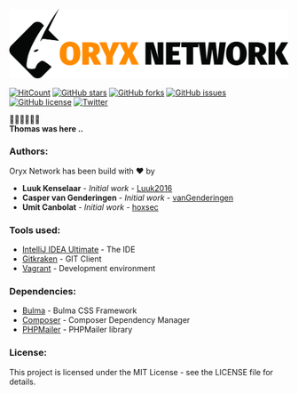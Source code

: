 ![logo](https://raw.githubusercontent.com/C0DE-BUST3RS/oryx-network/master/public/img/logos/oryx-logo-orange.jpg "Logo")

[![HitCount](http://hits.dwyl.io/C0DE-BUST3RS/oryx-network.svg)](http://hits.dwyl.io/C0DE-BUST3RS/oryx-network)
[![GitHub stars](https://img.shields.io/github/stars/C0DE-BUST3RS/oryx-network.svg)](https://github.com/C0DE-BUST3RS/oryx-network/stargazers)
[![GitHub forks](https://img.shields.io/github/forks/C0DE-BUST3RS/oryx-network.svg)](https://github.com/C0DE-BUST3RS/oryx-network/network)
[![GitHub issues](https://img.shields.io/github/issues/C0DE-BUST3RS/oryx-network.svg)](https://github.com/C0DE-BUST3RS/oryx-network/issues)
[![GitHub license](https://img.shields.io/github/license/C0DE-BUST3RS/oryx-network.svg)](https://github.com/C0DE-BUST3RS/oryx-network/blob/master/LICENSE)
[![Twitter](https://img.shields.io/twitter/url/https/github.com/C0DE-BUST3RS/oryx-network.svg?style=social)](https://twitter.com/intent/tweet?text=Wow:&url=https%3A%2F%2Fgithub.com%2FC0DE-BUST3RS%2Foryx-network)

:steam_locomotive::train::train::train::train::train: <br>
**Thomas was here ..**

### Authors:

Oryx Network has been build with ❤ by
* **Luuk Kenselaar** - *Initial work* - [Luuk2016](https://github.com/Luuk2016)
* **Casper van Genderingen** - *Initial work* - [vanGenderingen](https://github.com/vanGenderingen)
* **Umit Canbolat** - *Initial work* - [hoxsec](https://github.com/hoxsec)

### Tools used:

* [IntelliJ IDEA Ultimate](https://www.jetbrains.com/idea/) - The IDE
* [Gitkraken](https://www.gitkraken.com/) - GIT Client
* [Vagrant](https://www.vagrantup.com/) - Development environment

### Dependencies:

* [Bulma](https://bulma.io/) - Bulma CSS Framework
* [Composer](https://getcomposer.org/) - Composer Dependency Manager
* [PHPMailer](https://github.com/PHPMailer/PHPMailer) - PHPMailer library

### License:

This project is licensed under the MIT License - see the LICENSE file for details.
